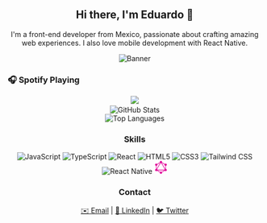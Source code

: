 <!-- Introduction -->
<h2 align="center">Hi there, I'm Eduardo 👋</h2>
<p align="center">I'm a front-end developer from Mexico, passionate about crafting amazing web experiences. I also love mobile development with React Native.</p>

<!-- Banner -->
<div align="center">
  <img src="https://img.pikbest.com/backgrounds/20190312/black-and-white-modern-minimalist-style-geometric-line-banner-background_2751856.jpg!w700wp" alt="Banner" />
</div>

<!-- Spotify -->

### 🎧 Spotify Playing
<div align="center">

<img src="https://spotify-github-profile.kittinanx.com/api/view.svg?uid=3144xemggnf3gr5qlouuhxoagwee&redirect=true][https://spotify-github-profile.kittinanx.com/api/view.svg?uid=3144xemggnf3gr5qlouuhxoagwee&cover_image=true&theme=compact&show_offline=true&background_color=121212&interchange=true "/>
</div>

<!-- GitHub Stats -->
<div align="center">
   <img src="https://github-readme-stats.vercel.app/api?username=Lalo64GG&show_icons=true&include_all_commits=true&count_private=true&theme=dark" alt="GitHub Stats" />
</div>
 
<!-- Top Languages -->
<div align="center">
  <img src="https://github-readme-stats.vercel.app/api/top-langs/?username=Lalo64GG&layout=compact&card_width=445&theme=dark" alt="Top Languages" />
</div>

<!-- Skills -->
<div align="center">
  <h3>Skills</h3>
  <img src="https://cdn.jsdelivr.net/gh/devicons/devicon/icons/javascript/javascript-original.svg" height="30" alt="JavaScript" />
  <img src="https://cdn.jsdelivr.net/gh/devicons/devicon/icons/typescript/typescript-original.svg" height="30" alt="TypeScript" />
  <img src="https://cdn.jsdelivr.net/gh/devicons/devicon/icons/react/react-original.svg" height="30" alt="React" />
  <img src="https://cdn.jsdelivr.net/gh/devicons/devicon/icons/html5/html5-original.svg" height="30" alt="HTML5" />
  <img src="https://cdn.jsdelivr.net/gh/devicons/devicon/icons/css3/css3-original.svg" height="30" alt="CSS3" />
  <img src="https://cdn.jsdelivr.net/gh/devicons/devicon/icons/tailwindcss/tailwindcss-original.svg" height="30" alt="Tailwind CSS" />
  <img src="https://cdn.jsdelivr.net/gh/devicons/devicon/icons/react/react-original-wordmark.svg" height="30" alt="React Native" />


<img alt="GraphQL" width="26px" src="https://raw.githubusercontent.com/github/explore/80688e429a7d4ef2fca1e82350fe8e3517d3494d/topics/graphql/graphql.png" />
</div>

<!-- Contact Info -->
<div align="center">
  <h3>Contact</h3>
  <a href="mailto:et05923@gmail.com">✉️ Email</a> |
  <a href="https://www.linkedin.com/in/daniel-eduardo-bautista-trujillo-71204324a/">🔗 LinkedIn</a> |
  <a href="https://twitter.com/tu_usuario">🐦 Twitter</a>
</div>
